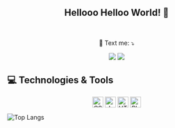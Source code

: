 <span align="center">

##  Hellooo Helloo World! 👋 

</span>

<br>

<p align="center">
  💌 Text me: ⤵️
</p>

<p align="center">
  <a href="https://www.instagram.com/error418.code/" alt="Instagram">
  <img src="https://img.shields.io/badge/-Instagram-DF0174?style=for-the-badge&logo=instagram&logoColor=white&link=https://www.instagram.com/luigui_carlos/"/></a>
  
  <a href="https://www.linkedin.com/in/kakacordovil/" alt="Linkedin">
  <img src="https://img.shields.io/badge/-Linkedin-0e76a8?style=for-the-badge&logo=Linkedin&logoColor=white&link=https://www.linkedin.com/in/luizcarlosgomesjr/" /></a>
</p>  


## 💻 Technologies & Tools

<p align="center">
  
 <img align="center" alt="CSS" src="https://img.shields.io/badge/CSS-239120?&style=for-the-badge&logo=css3&logoColor=white" height="25"/>
  <img align="center" alt="Javascript" src="https://img.shields.io/badge/JavaScript-F7DF1E?style=for-the-badge&logo=javascript&logoColor=black" height="25"/>
 <img align="center" alt="HTML" src="https://img.shields.io/badge/HTML-239120?style=for-the-badge&logo=html5&logoColor=white" height="25"/>
  <img align="center" alt="Phyton" src="https://img.shields.io/badge/Python-3776AB?style=for-the-badge&logo=python&logoColor=white" height="25"/>
  

![Top Langs](https://github-readme-stats.vercel.app/api/top-langs/?username=luizcarlos001&size_weight=0.5&count_weight=0.5)

<!--
**kakacordovil/kakacordovil** is a ✨ _special_ ✨ repository because its `README.md` (this file) appears on your GitHub profile.

Here are some ideas to get you started:

- 🔭 I’m currently working on ...
- 🌱 I’m currently learning ...
- 👯 I’m looking to collaborate on ...
- 🤔 I’m looking for help with ...
- 💬 Ask me about ...
- 📫 How to reach me: ...
- 😄 Pronouns: ...
- ⚡ Fun fact: ...
-->
